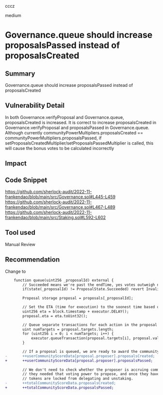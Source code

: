 cccz

medium

# Governance.queue should increase proposalsPassed instead of proposalsCreated

## Summary
Governance.queue should increase proposalsPassed instead of proposalsCreated
## Vulnerability Detail
In both Governance.verifyProposal and Governance.queue, proposalsCreated is increased.
It is correct to increase proposalsCreated in Governance.verifyProposal and proposalsPassed in Governance.queue. 
Although currently communityPowerMultipliers.proposalsCreated == communityPowerMultipliers.proposalsPassed, if setProposalsCreatedMultiplier/setProposalsPassedMultiplier is called, this will cause the bonus votes to be calculated incorrectly
## Impact

## Code Snippet
https://github.com/sherlock-audit/2022-11-frankendao/blob/main/src/Governance.sol#L445-L459
https://github.com/sherlock-audit/2022-11-frankendao/blob/main/src/Governance.sol#L467-L489
https://github.com/sherlock-audit/2022-11-frankendao/blob/main/src/Staking.sol#L592-L602
## Tool used

Manual Review

## Recommendation
Change to
```diff
    function queue(uint256 _proposalId) external {
        // Succeeded means we're past the endTime, yes votes outweigh no votes, and quorum threshold is met
        if(state(_proposalId) != ProposalState.Succeeded) revert InvalidStatus();
        
        Proposal storage proposal = proposals[_proposalId];

        // Set the ETA (time for execution) to the soonest time based on the Executor's delay
        uint256 eta = block.timestamp + executor.DELAY();
        proposal.eta = eta.toUint32();

        // Queue separate transactions for each action in the proposal
        uint numTargets = proposal.targets.length;
        for (uint256 i = 0; i < numTargets; i++) {
            executor.queueTransaction(proposal.targets[i], proposal.values[i], proposal.signatures[i], proposal.calldatas[i], eta);
        }

        // If a proposal is queued, we are ready to award the community voting power bonuses to the proposer
-       ++userCommunityScoreData[proposal.proposer].proposalsCreated;
+       ++userCommunityScoreData[proposal.proposer].proposalsPassed;
        
        // We don't need to check whether the proposer is accruing community voting power because
        // they needed that voting power to propose, and once they have an Active Proposal, their
        // tokens are locked from delegating and unstaking.
-       ++totalCommunityScoreData.proposalsCreated;
+       ++totalCommunityScoreData.proposalsPassed;
```